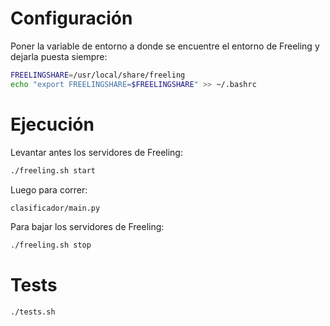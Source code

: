# Configuración

Poner la variable de entorno a donde se encuentre el entorno de Freeling y dejarla puesta siempre:

```bash
FREELINGSHARE=/usr/local/share/freeling
echo "export FREELINGSHARE=$FREELINGSHARE" >> ~/.bashrc
```

# Ejecución

Levantar antes los servidores de Freeling:

```bash
./freeling.sh start
```

Luego para correr:

```bash
clasificador/main.py
```

Para bajar los servidores de Freeling:

```bash
./freeling.sh stop
```

# Tests

```bash
./tests.sh
```
